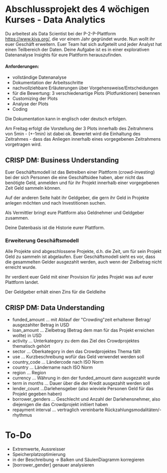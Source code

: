 # Abschlussprojekt des 4 wöchigen Kurses - Data Analytics

Du arbeitest als Data Scientist bei der P-2-P-Plattform https://www.kiva.org/, die vor einem Jahr gegründet wurde. Nun wollt ihr euer Geschäft erweitern. Euer Team hat sich aufgeteilt und jeder Analyst hat einen Teilbereich der Daten. Deine Aufgabe ist es in einer explorativen Datenanalyse Insights für eure Plattform herauszufinden.

#### Anforderungen:
* vollständige Datenanalyse
* Dokumentation der Arbeitsschritte
* nachvollziehbare Erläuterungen über Vorgehensweise/Entscheidungen
* für die Bewertung: 3 verschiedenartige Plots (Plotfunktionen) benennen
* Customizing der Plots
* Analyse der Plots
* Coding

Die Dokumentation kann in englisch oder deutsch erfolgen.

Am Freitag erfolgt die Vorstellung der 3 Plots innerhalb des Zeitrahmens von 5min - (+-1min) ist dabei ok. Bewertet wird die Einhaltung des Zeitrahmes - dass das Anliegen innerhalb eines vorgegebenen Zeitrahmens vorgetragen wird.

## CRISP DM: Business Understanding
Euer Geschäftsmodell ist das Betreiben einer Plattform (crowd-investing) bei der sich Personen die eine Geschäftsidee haben, aber nicht das benötigte Geld, anmelden und für ihr Projekt innerhalb einer vorgegebenen Zeit Geld sammeln können.

Auf der anderen Seite habt ihr Geldgeber, die gern ihr Geld in Projekte anlegen möchten und nach Investitionen suchen.

Als Vermittler bringt eure Plattform also Geldnehmer und Geldgeber zusammen.

Deine Datenbasis ist die Historie eurer Plattform.

### Erweiterung Geschäftsmodell

Alle Projekte sind abgeschlossene Projekte, d.h. die Zeit, um für sein Projekt Geld zu sammeln ist abgelaufen. Euer Geschäftsmodell sieht es vor, dass die gesammelten Gelder ausgezahlt werden, auch wenn der Zielbetrag nicht erreicht wurde.

Ihr verdient euer Geld mit einer Provision für jedes Projekt was auf eurer Plattform landet.

Der Geldgeber erhält einen Zins für die Geldleihe

## CRISP DM: Data Understanding

* funded_amount ... mit Ablauf der "Crowding"zeit erhaltener Betrag/ ausgezahlter Betrag in USD
* loan_amount ... Zielbetrag (Betrag dem man für das Projekt erreichen wollte) in USD
* activity ... Unterkategory zu dem das Ziel des Crowdprojektes thematisch gehört
* sector ... Oberkategory in den das Crowdprojektes Thema fällt
* use ... Kurzbeschreibung wofür das Geld verwendet werden soll
* country_code ... Ländercode nach ISO Norm
* country ... Ländername nach ISO Norm
* region ... Region
* currency ... Währung in den der funded_amount dann ausgezahlt wurde
* term in months ... Dauer über die der Kredit ausgezahlt werden soll
* lender_count ...Darlehensgeber (also wieviele Personen Geld für das Projekt gegeben haben)
* borrower_genders ... Geschlecht und Anzahl der Darlehensnehmer, also diejenigen die das Crowdprojekt initiiert haben       
* repayment interval ... vertraglich vereinbarte Rückzahlungsmodalitäten/-rhythmus

# To-Do

* Extremwerte, Aussreisser
* Speicherplatzoptimierung
* in der Beschreibung -> Balken und SäulenDiagramm korregieren
* [borrower_gender] genauer analysieren
